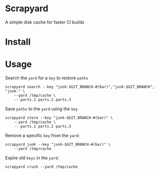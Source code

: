 # Scrapyard

A simple disk cache for faster CI builds

# Install

# Usage

Search the `yard` for a `key` to restore `paths`

```
scrapyard search --key "junk-$GIT_BRANCH-#(bar)","junk-$GIT_BRANCH", "junk-" \
    --yard /tmp/cache \
    -- parts.1 parts.2 parts.3
```

Save `paths` to the `yard` using the `key`

```
scrapyard store --key "junk-$GIT_BRANCH-#(bar)" \
    --yard /tmp/cache \
    -- parts.1 parts.2 parts.3
```

Remove a specific `key` from the `yard`:

```
scrapyard junk --key "junk-$GIT_BRANCH-#(bar)" \
    --yard /tmp/cache
```

Expire old `keys` in the `yard`:

```
scrapyard crush --yard /tmp/cache
```

